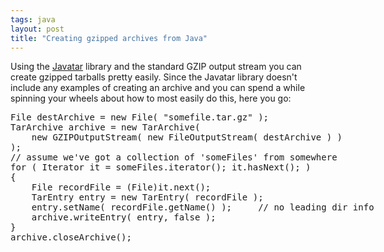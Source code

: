 ```yaml
---
tags: java
layout: post
title: "Creating gzipped archives from Java"
---
```




Using the <a href="http://www.trustice.com/java/tar/">Javatar</a> library and the standard GZIP output stream you can create gzipped tarballs pretty easily. Since the Javatar library doesn't include any examples of creating an archive and you can spend a while spinning your wheels about how to most easily do this, here you go:
<pre class="sourceCode">
File destArchive = new File( "somefile.tar.gz" );
TarArchive archive = new TarArchive(
    new GZIPOutputStream( new FileOutputStream( destArchive ) )
);
// assume we've got a collection of 'someFiles' from somewhere
for ( Iterator it = someFiles.iterator(); it.hasNext(); )
{
    File recordFile = (File)it.next();
    TarEntry entry = new TarEntry( recordFile );
    entry.setName( recordFile.getName() );     // no leading dir info
    archive.writeEntry( entry, false );
}
archive.closeArchive();
</pre>



